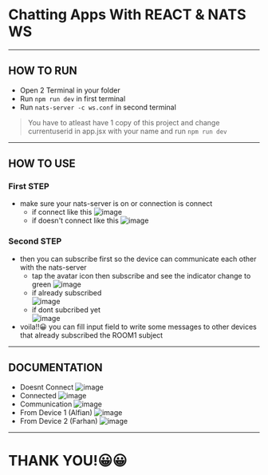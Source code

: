 # Chatting Apps With REACT & NATS WS
***
## HOW TO RUN
* Open 2 Terminal in your folder
* Run `npm run dev` in first terminal 
* Run `nats-server -c ws.conf` in second terminal
> You have to atleast have 1 copy of this project and change currentuserid in app.jsx with your name and run `npm run dev`
***
## HOW TO USE
### First STEP
* make sure your nats-server is on or connection is connect
  * if connect like this
    ![image](https://github.com/20alfiansyah/nats-project/assets/91005797/012e6a8e-5450-4dff-9be8-28f4ff218b82)
  * if doesn't connect like this
    ![image](https://github.com/20alfiansyah/nats-project/assets/91005797/a8b186f7-a834-4943-aa57-9f33bd4329e7)
### Second STEP
* then you can subscribe first so the device can communicate each other with the nats-server
  * tap the avatar icon then subscribe and see the indicator change to green
    ![image](https://github.com/20alfiansyah/nats-project/assets/91005797/83540171-86ca-452d-81ff-98c33a2b762b)
  * if already subscribed <br>
    ![image](https://github.com/20alfiansyah/nats-project/assets/91005797/30f7598b-f5ce-42da-9929-fbfa4ca7464e)
  * if dont subcribed yet <br>
    ![image](https://github.com/20alfiansyah/nats-project/assets/91005797/fb297f97-1839-4795-948e-245e7fd9a395)
* voila!!:grinning: you can fill input field to write some messages to other devices that already subscribed the ROOM1 subject
***
## DOCUMENTATION
* Doesnt Connect
![image](https://github.com/20alfiansyah/nats-project/assets/91005797/62f2f3f3-2e66-4026-9931-3d1f294f8f2b)
* Connected
![image](https://github.com/20alfiansyah/nats-project/assets/91005797/190f1924-f033-46d9-ad0d-0c3c76692e32)
* Communication
![image](https://github.com/20alfiansyah/nats-project/assets/91005797/129f7cb7-7e10-417e-a0fc-6c6091535f5d)
 * From Device 1 (Alfian)
  ![image](https://github.com/20alfiansyah/nats-project/assets/91005797/0e1160aa-7e48-462d-85e3-1db8ee750a35)
 * From Device 2 (Farhan)
  ![image](https://github.com/20alfiansyah/nats-project/assets/91005797/781c8adc-399d-4a5e-8afa-ae45d3778aaf)
***
# THANK YOU!:grinning::grinning:
